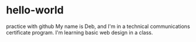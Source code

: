 # hello-world
practice with github
My name is Deb, and I'm in a technical communications certificate program. I'm learning basic web design in a class.

